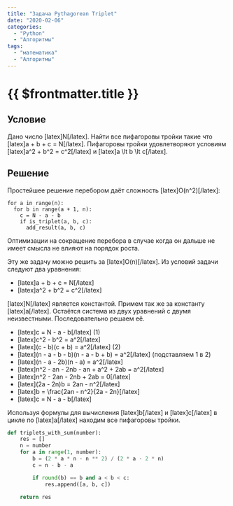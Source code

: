 ```yaml
---
title: "Задача Pythagorean Triplet"
date: "2020-02-06"
categories: 
  - "Python"
  - "Алгоритмы"
tags: 
  - "математика"
  - "Алгоритмы"
---
```


# {{ $frontmatter.title }}

## Условие

Дано число \[latex\]N\[/latex\]. Найти все пифагоровы тройки такие что \[latex\]a + b + c = N\[/latex\]. Пифагоровы тройки удовлетворяют условиям \[latex\]a^2 + b^2 = c^2\[/latex\] и \[latex\]a \\lt b \\lt c\[/latex\].

## Решение

Простейшее решение перебором даёт сложность \[latex\]O(n^2)\[/latex\]:

```псевдокод
for a in range(n):
  for b in range(a + 1, n):
    c = N - a - b
    if is_triplet(a, b, c):
      add_result(a, b, c)
```

Оптимизации на сокращение перебора в случае когда он дальше не имеет смысла не влияют на порядок роста.

Эту же задачу можно решить за \[latex\]O(n)\[/latex\]. Из условий задачи следуют два уравнения:

- \[latex\]a + b + c = N\[/latex\]
- \[latex\]a^2 + b^2 = c^2\[/latex\]

\[latex\]N\[/latex\] является константой. Примем так же за константу \[latex\]a\[/latex\]. Остаётся система из двух уравнений с двумя неизвестными. Последовательно решаем её.

- \[latex\]c = N - a - b\[/latex\] (1)
- \[latex\]c^2 - b^2 = a^2\[/latex\]
- \[latex\](c - b)(c + b) = a^2\[/latex\] (2)
- \[latex\](n - a - b - b)(n - a - b + b) = a^2\[/latex\] (подставляем 1 в 2)
- \[latex\](n - a - 2b)(n - a) = a^2\[/latex\]
- \[latex\]n^2 - an - 2nb - an + a^2 + 2ab = a^2\[/latex\]
- \[latex\]n^2 - 2an - 2nb + 2ab = 0\[/latex\]
- \[latex\](2a - 2n)b = 2an - n^2\[/latex\]
- \[latex\]b = \\frac{2an - n^2}{2a - 2n}\[/latex\]
- \[latex\]c = N - a - b\[/latex\]

Используя формулы для вычисления \[latex\]b\[/latex\] и \[latex\]c\[/latex\] в цикле по \[latex\]a\[/latex\] находим все пифагоровы тройки.

```python
def triplets_with_sum(number):
    res = []
    n = number
    for a in range(1, number):
        b = (2 * a * n - n ** 2) / (2 * a - 2 * n)
        c = n - b - a

        if round(b) == b and a < b < c:
            res.append([a, b, c])

    return res
```
